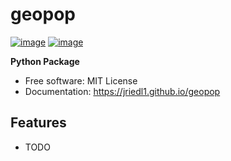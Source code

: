 # geopop


[![image](https://img.shields.io/pypi/v/geopop.svg)](https://pypi.python.org/pypi/geopop)
[![image](https://img.shields.io/conda/vn/conda-forge/geopop.svg)](https://anaconda.org/conda-forge/geopop)


**Python Package**


-   Free software: MIT License
-   Documentation: https://jriedl1.github.io/geopop
    

## Features

-   TODO
